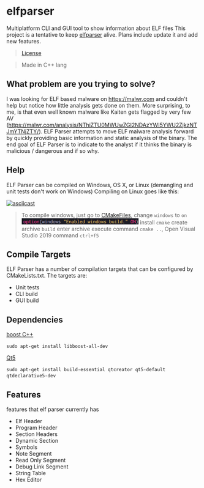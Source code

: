 # elfparser
Multiplatform CLI and GUI tool to show information about ELF files
This project is a tentative to keep [elfparser](https://github.com/jacob-baines/elfparser) alive. Plans include update it and add new features.

> [License](LICENSE)

> Made in C++ lang
## What problem are you trying to solve?
I was looking for ELF based malware on https://malwr.com and couldn't help but notice how little analysis gets done on them. More surprising, to me, is that even well known malware like Kaiten gets flagged by very few AV (https://malwr.com/analysis/NThiZTU0MWUwZGI2NDAzYWI5YWU2ZjkzNTJmYTNjZTY/). ELF Parser attempts to move ELF malware analysis forward by quickly providing basic information and static analysis of the binary. The end goal of ELF Parser is to indicate to the analyst if it thinks the binary is malicious / dangerous and if so why.

## Help

ELF Parser can be compiled on Windows, OS X, or Linux (demangling and unit tests don't work on Windows) Compiling on Linux goes like this:

[![asciicast](https://asciinema.org/a/444072.svg)](https://asciinema.org/a/444072)


>To compile windows, just go to [CMakeFiles](CMakeLists.txt), change `windows` to `on`
![Windows](assets/compiler_windows.png) install `cmake` create archive `build` enter archive 
execute command `cmake ..`, Open Visual Studio 2019 command `ctrl+f5`

## Compile Targets
ELF Parser has a number of compilation targets that can be configured by CMakeLists.txt. The targets are:
* Unit tests
* CLI build
* GUI build

## Dependencies

[boost C++](http://robots.uc3m.es/installation-guides/install-boost.html#install-boost-windows)
```
sudo apt-get install libboost-all-dev
```

[Qt5](https://www.qt.io/download-open-source)
``` 
sudo apt-get install build-essential qtcreator qt5-default  qtdeclarative5-dev 
```
## Features
features that elf parser currently has

* Elf Header 
* Program Header
* Section Headers
* Dynamic Section
* Symbols
* Note Segment
* Read Only Segment
* Debug Link Segment
* String Table
* Hex Editor